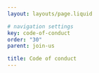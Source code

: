 ```yaml
---
layout: layouts/page.liquid

# navigation settings
key: code-of-conduct
order: "30"
parent: join-us

title: Code of conduct
---
```

